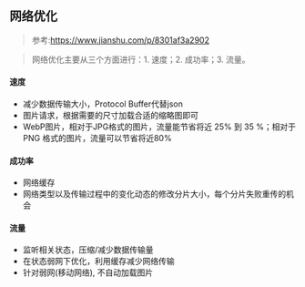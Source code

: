 ## 网络优化

> 参考:https://www.jianshu.com/p/8301af3a2902

> 网络优化主要从三个方面进行：1. 速度；2. 成功率；3. 流量。

#### 速度
* 减少数据传输大小，Protocol Buffer代替json
* 图片请求，根据需要的尺寸加载合适的缩略图即可
* WebP图片，相对于JPG格式的图片，流量能节省将近 25% 到 35 %；相对于 PNG 格式的图片，流量可以节省将近80%

#### 成功率
* 网络缓存
* 网络类型以及传输过程中的变化动态的修改分片大小，每个分片失败重传的机会

#### 流量
* 监听相关状态，压缩/减少数据传输量
* 在状态弱网下优化，利用缓存减少网络传输
* 针对弱网(移动网络), 不自动加载图片